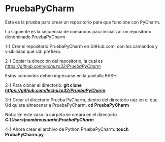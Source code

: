 # PruebaPyCharm
Esta es la prueba para crear un repositorio para que funcione con PyCharm.

La siguiente es la secuencia de comandos para inicializar un repositorio denominado PruebaPyCharm

1-) Crer el repositorio PruebaPyCharm en GitHub.com, con los camandos y visibilidad que Ud. prefiera.

2-) Copiar la dirección del repositorio, la cual es <i>https://github.com/lechuzo32/PruebaPyCharm</i>

Estos comandos deben ingresarse en la pantalla BASH.

2-) Para clonar el directorio:
    <b>git clone <i>https://github.com/lechuzo32/PruebaPyCharm</i></b>

3-) Crear el directorio Prueba PyCharm, dentro del directorio raíz en el que Ud quiera almacenar a PruebaPyCharm.
    <b>cd PruebaPyCharm</b>

Nota: En este caso la carpeta se creará en el directorio <b><i>C:\Users\nombreusuario\PruebaPyCharm</i></b>

4-) Ahora crear el archivo de Python PruebaPyCharm: <b>touch PrubaPyCharm.py</b>

